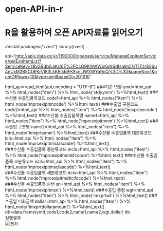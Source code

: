 # open-API-in-r

<h1>R을 활용하여 오픈 API자료를 읽어오기</h1>
#install.packages("rvest")
library(rvest)

api='http://apis.data.go.kr/1192000/openapi/service/ManageExpItemService/getExpItemList?ServiceKey=zBvSB3b0iaKU6E%2FCcG9KIhWWbKuNSdtsa9n5NT1Z4r826u4nUxM2B5CUEKrVl83LkKBIkldFK8snLlWXWYa9oQ%3D%3D&pageNo=1&numOfRows=10&type=xml&baseDt=201610'


html_api=read_html(api,encoding = "UTF-8")
###기준 년월
ymd=html_api %>% html_nodes("item") %>% html_node('stdyymm') %>%html_text()
###수산물 수출입품목코드
code1=html_api %>% html_nodes("item") %>% html_node('mprcexipitmcode') %>%html_text()
###수출입 구분코드
code2=html_api %>% html_nodes("item") %>% html_node('imxprtsecode') %>%html_text()
###수산물 수출입품목명
name1=html_api %>% html_nodes("item") %>% html_node('mprcexipitmnm') %>%html_text()
###수출입 구분명
name2=html_api %>% html_nodes("item") %>% html_node('imxprtsenm') %>%html_text()
###수산물 수출입품목 대분류코드
lcls=html_api %>% html_nodes("item") %>% html_node('mprcexipitmlclascode') %>%html_text()   
###수산물 수출입품목 중분류코드
mcls=html_api %>% html_nodes("item") %>% html_node('mprcexipitmmlsfccode') %>%html_text()
###수산물 수출입품목 소분류코드
scls=html_api %>% html_nodes("item") %>% html_node('mprcexipitmsclascode') %>%html_text()   
###수산물 수출입품목 세분류코드
dcls=html_api %>% html_nodes("item") %>% html_node('mprcexipitmdtlclfccode') %>%html_text()   
###수산물 수출입품목 순번
sn=html_api %>% html_nodes("item") %>% html_node('mprcexipitmsn') %>%html_text()
###수출입 중량
wgt=html_api %>% html_nodes("item") %>% html_node('imxprtwt') %>%html_text()
###수출입 미화금액
dollar=html_api %>% html_nodes("item") %>% html_node('imxprtdollaramount') %>%html_text()
db=data.frame(ymd,code1,code2,name1,name2,wgt,dollar)
db
<br>
실행결과
<br>
![캡처](https://user-images.githubusercontent.com/49007889/55308971-3c4d3b00-5497-11e9-97b4-543533dc09d8.PNG)
